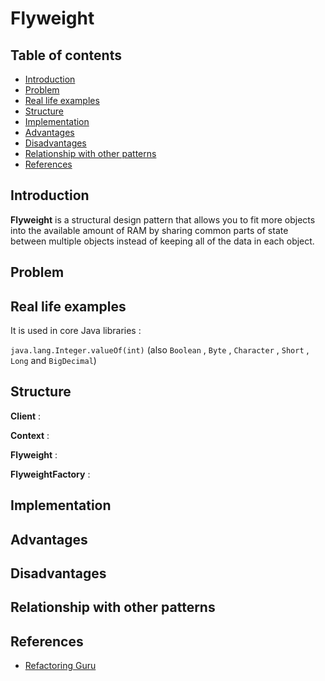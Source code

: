 # Flyweight

## Table of contents

- [Introduction](#introduction)
- [Problem](#problem)
- [Real life examples](#real-life-examples)
- [Structure](#structure)
- [Implementation](#implementation)
- [Advantages](#advantages)
- [Disadvantages](#disadvantages)
- [Relationship with other patterns](#relationship-with-other-patterns)
- [References](#references)

## Introduction

**Flyweight** is a structural design pattern that allows you to fit more objects into the available amount of RAM by sharing common parts of state between multiple objects instead of keeping all of the data in each object.

## Problem

## Real life examples

It is used in core Java libraries :

`java.lang.Integer.valueOf(int)` (also `Boolean` , `Byte` , `Character` , `Short` , `Long` and `BigDecimal`)

## Structure

**Client** :

**Context** :

**Flyweight** :

**FlyweightFactory** :

## Implementation

## Advantages

## Disadvantages

## Relationship with other patterns

## References

- [Refactoring Guru](https://refactoring.guru/design-patterns/flyweight)

